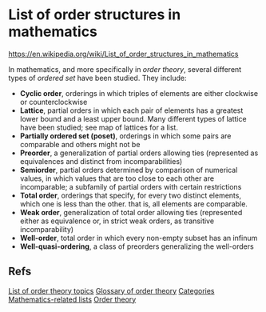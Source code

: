# List of order structures in mathematics

https://en.wikipedia.org/wiki/List_of_order_structures_in_mathematics

In mathematics, and more specifically in *order theory*, several different types of *ordered set* have been studied. They include:
- **Cyclic order**, orderings in which triples of elements are either clockwise or counterclockwise
- **Lattice**, partial orders in which each pair of elements has a greatest lower bound and a least upper bound. Many different types of lattice have been studied; see map of lattices for a list.
- **Partially ordered set (poset)**, orderings in which some pairs are comparable and others might not be
- **Preorder**, a generalization of partial orders allowing ties (represented as equivalences and distinct from incomparabilities)
- **Semiorder**, partial orders determined by comparison of numerical values, in which values that are too close to each other are incomparable; a subfamily of partial orders with certain restrictions
- **Total order**, orderings that specify, for every two distinct elements, which one is less than the other. that is, all elements are comparable.
- **Weak order**, generalization of total order allowing ties (represented either as equivalence or, in strict weak orders, as transitive incomparability)
- **Well-order**, total order in which every non-empty subset has an infinum
- **Well-quasi-ordering**, a class of preorders generalizing the well-orders



## Refs

[List of order theory topics](https://en.wikipedia.org/wiki/List_of_order_theory_topics)
[Glossary of order theory](https://en.wikipedia.org/wiki/Glossary_of_order_theory)
[Categories](https://en.wikipedia.org/wiki/Help:Category)
[Mathematics-related lists](https://en.wikipedia.org/wiki/Category:Mathematics-related_lists)
[Order theory](https://en.wikipedia.org/wiki/Category:Order_theory)
